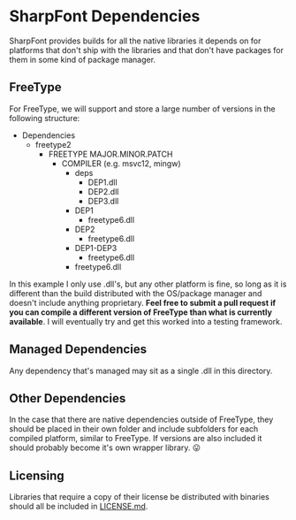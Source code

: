 SharpFont Dependencies
======================

SharpFont provides builds for all the native libraries it depends on for 
platforms that don't ship with the libraries and that don't have packages for
them in some kind of package manager.

## FreeType

For FreeType, we will support and store a large number of versions in the
following structure:

 - Dependencies
    - freetype2
       - FREETYPE MAJOR.MINOR.PATCH
          - COMPILER (e.g. msvc12, mingw)
             - deps
                - DEP1.dll
                - DEP2.dll
                - DEP3.dll
             - DEP1
                - freetype6.dll
             - DEP2
                - freetype6.dll
             - DEP1-DEP3
                - freetype6.dll
             - freetype6.dll

In this example I only use .dll's, but any other platform is fine, so long as
it is different than the build distributed with the OS/package manager
and doesn't include anything proprietary. **Feel free to submit a pull request
if you can compile a different version of FreeType than what is currently
available**. I will eventually try and get this worked into a testing
framework.

## Managed Dependencies

Any dependency that's managed may sit as a single .dll in this directory.

## Other Dependencies

In the case that there are native dependencies outside of FreeType, they
should be placed in their own folder and include subfolders for each compiled
platform, similar to FreeType. If versions are also included it should
probably become it's own wrapper library. :stuck_out_tongue:

## Licensing

Libraries that require a copy of their license be distributed with binaries
should all be included in [LICENSE.md][1].


[1]: https://github.com/Robmaister/SharpFont/blob/master/Dependencies/LICENSE.md
